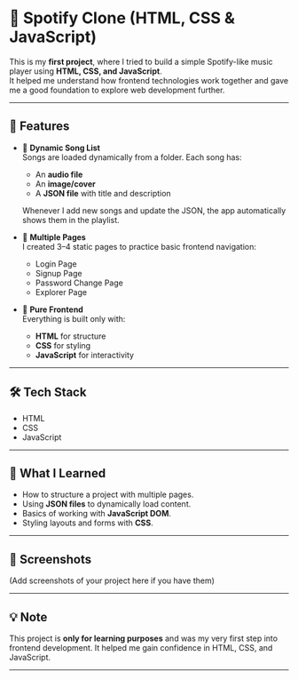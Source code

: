 # 🎵 Spotify Clone (HTML, CSS & JavaScript)

This is my **first project**, where I tried to build a simple Spotify-like music player using **HTML, CSS, and JavaScript**.  
It helped me understand how frontend technologies work together and gave me a good foundation to explore web development further.

---

## 🚀 Features
- 📂 **Dynamic Song List**  
  Songs are loaded dynamically from a folder. Each song has:
  - An **audio file**
  - An **image/cover**
  - A **JSON file** with title and description  

  Whenever I add new songs and update the JSON, the app automatically shows them in the playlist.

- 🔑 **Multiple Pages**  
  I created 3–4 static pages to practice basic frontend navigation:
  - Login Page  
  - Signup Page  
  - Password Change Page  
  - Explorer Page  

- 🎨 **Pure Frontend**  
  Everything is built only with:
  - **HTML** for structure  
  - **CSS** for styling  
  - **JavaScript** for interactivity  

---

## 🛠️ Tech Stack
- HTML  
- CSS  
- JavaScript  

---

## 📖 What I Learned
- How to structure a project with multiple pages.  
- Using **JSON files** to dynamically load content.  
- Basics of working with **JavaScript DOM**.  
- Styling layouts and forms with **CSS**.  

---

## 📸 Screenshots
(Add screenshots of your project here if you have them)

---

## 💡 Note
This project is **only for learning purposes** and was my very first step into frontend development. It helped me gain confidence in HTML, CSS, and JavaScript.  

---

